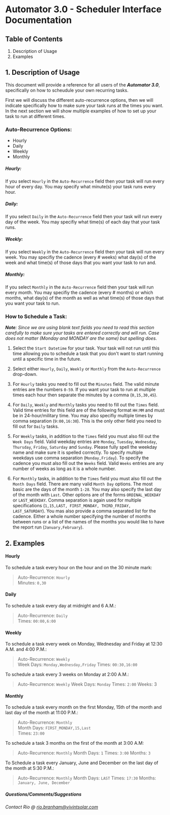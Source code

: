Automator 3.0 - Scheduler Interface Documentation
=================================================

## Table of Contents
1. Description of Usage
2. Examples

## 1. Description of Usage
This document will provide a reference for all users of the
***Automator 3.0***, specifically on how to scheudule your own recurring
tasks.

First we will discuss the different auto-recurrence options, then we
will indicate specifically how to make sure your task runs at the times
you want. In the next section we will show multiple examples of how to
set up your task to run at different times.

### Auto-Recurrence Options:
* Hourly
* Daily
* Weekly
* Monthly

##### Hourly:
If you select `Hourly` in the `Auto-Recurrence` field then your task
will run
every hour of every day. You may specify what minute(s) your task runs
every
hour.

##### Daily:
If you select `Daily` in the `Auto-Recurrence` field then your task will
run
every day of the week. You may specifiy what time(s) of each day that
your
task runs.

##### Weekly:
If you select `Weekly` in the `Auto-Recurrence` field then your task
will run
every week. You may specifiy the cadence (every # weeks) what
day(s)
of the week and what time(s) of those days that you want your task to
run and.

##### Monthly:
If you select `Monthly` in the `Auto-Recurrence` field then your task
will run every month. You may specifiy the cadence (every # months) or
which months, what day(s) of the month as well as what time(s) of those
days that you want your task to run.

### How to Schedule a Task:

***Note**: Since we are using blank text fields you need to read this
section
carefully to make sure your tasks are entered correctly and will run.
Case
does not matter (Monday and MONDAY are the same) but spelling does.*

1. Select the `Start Datetime` for your task. Your task will
not run until this time allowing you to schedule a task that you don't
want to
start running until a specific time in the future.

2.  Select either `Hourly`, `Daily`, `Weekly` or `Monthly` from
the `Auto-Recurrence` drop-down.

3. For `Hourly` tasks you need to fill out the `Minutes` field. The
valid minute entries are the numbers `0-59`. If you want your task to
run at
multiple times each hour then separate the minutes by a comma
(`0,15,30,45`).

4. For `Daily`, `Weekly` and `Monthly` tasks you need to fill out the
`Times`
field. Valid time entries for this field are of the following format
`HH:MM`
and must be in 24-hour/military time. You may also specifiy multiple
times by
comma separation (`9:00,16:30`). This is the only other field you need
to fill
out for `Daily` tasks.

5. For `Weekly` tasks, in addition to the `Times` field you must also
fill out the `Week Days` field. Valid weekday entries are `Monday`,
`Tuesday`, `Wednesday`, `Thursday`, `Friday`, `Saturday` and `Sunday`.
Please fully spell the weekday name and make sure it is spelled
correctly. To specify multiple weekdays use comma separation
(`Monday,Friday`). To specify the cadence you must also fill out the
`Weeks` field. Valid `Weeks` entries are any number of weeks as long as
it is a whole number.

6. For `Monthly` tasks, in addition to the `Times` field you must also
fill out the `Month Days` field. There are many valid
`Month Day` options. The most basic are the days of the month `1-28`.
You may also specify the last day of the month with `Last`. Other
options are of the forms `ORDINAL_WEEKDAY` or `LAST_WEEKDAY`. Comma
separation is again used for multiple specifications
(`1,15,LAST, FIRST_MONDAY, THIRD_FRIDAY, LAST_SATURDAY`). You mas also
provide a comma separated list for the cadence. Either a whole number
specifying the number of months between runs or a list of the names
of the months you would like to have the report run
(`January,February`).

## 2. Examples
#### Hourly
To schedule a task every hour on the hour and on the 30 minute mark:
> Auto-Recurrence: `Hourly`   
> Minutes: `0,30`

#### Daily
To schedule a task every day at midnight and 6 A.M.:
> Auto-Recurrence: `Daily`  
> Times: `00:00,6:00`

#### Weekly
To schedule a task every week on Monday, Wednesday and Friday at 12:30
A.M. and 4:00 P.M.:
> Auto-Recurrence: `Weekly`  
> Week Days: `Monday,Wednesday,Friday`
> Times: `00:30,16:00`

To schedule a task every 3 weeks on Monday at 2:00 A.M.:
> Auto-Recurrence: `Weekly`
> Week Days: `Monday`
> Times: `2:00`
> Weeks: 3

#### Monthly
To schedule a task every month on the first Monday, 15th of the month
and last day of the month at 11:00 P.M.:
> Auto-Recurrence: `Monthly`  
> Month Days: `FIRST_MONDAY,15,Last`  
> Times: `23:00`

To schedule a task 3 months on the first of the month at 3:00 A.M:
> Auto-Recurrence: `Monthly`
> Month Days: `1`
> Times: `3:00`
> Months: `3`

To Schedule a task every January, June and December on the last day of
the month at 5:30 P.M.:
> Auto-Recurrence: `Monthly`
> Month Days: `LAST`
> Times: `17:30`
> Months: `January, June, December`

##### *Questions/Comments/Suggestions*
*Contact Rio @ rio.branham@vivintsolar.com*
